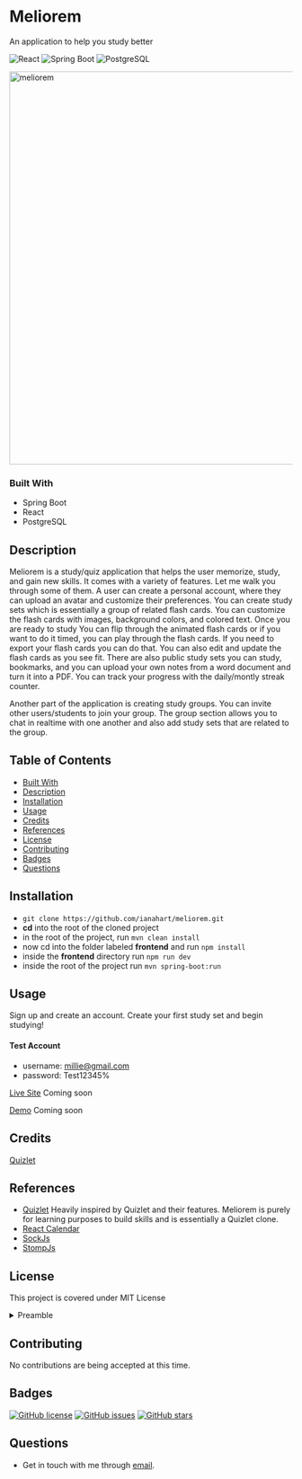 # Meliorem

An application to help you study better

![React](https://camo.githubusercontent.com/e95e1cbdf8a6d197063c7e8765a79deb9b853081012d6e892adb6ac2c364397c/68747470733a2f2f696d672e736869656c64732e696f2f7374617469632f76313f7374796c653d666f722d7468652d6261646765266d6573736167653d526561637426636f6c6f723d323232323232266c6f676f3d5265616374266c6f676f436f6c6f723d363144414642266c6162656c3d)
![Spring Boot](https://camo.githubusercontent.com/f4a35c8c4d475cbde11892b5fbb4735de63043c884ca4616f91fcc494200fa00/68747470733a2f2f696d672e736869656c64732e696f2f7374617469632f76313f7374796c653d666f722d7468652d6261646765266d6573736167653d537072696e672b426f6f7426636f6c6f723d364442333346266c6f676f3d537072696e672b426f6f74266c6f676f436f6c6f723d464646464646266c6162656c3d)
![PostgreSQL](https://camo.githubusercontent.com/aaf7d409d95158427f9389c20305d66299f4e15d96bfa9d4f0792b21ad01e327/68747470733a2f2f696d672e736869656c64732e696f2f7374617469632f76313f7374796c653d666f722d7468652d6261646765266d6573736167653d506f737467726553514c26636f6c6f723d343136394531266c6f676f3d506f737467726553514c266c6f676f436f6c6f723d464646464646266c6162656c3d)


<img width="700" alt="meliorem" src="https://github.com/ianahart/meliorem/assets/29121238/aa1ab0e9-33f7-4a2e-acd5-0340e918ce05">


### Built With

- Spring Boot
- React
- PostgreSQL

## Description

Meliorem is a study/quiz application that helps the user memorize, study, and gain new skills.
It comes with a variety of features. Let me walk you through some of them. A user can create a personal account,
where they can upload an avatar and customize their preferences. You can create study sets which is essentially a group of related
flash cards. You can customize the flash cards with images, background colors, and colored text. Once you are ready to study
You can flip through the animated flash cards or if you want to do it timed, you can play through the flash cards.
If you need to export your flash cards you can do that. You can also edit and update the flash cards as you see fit. There are also public study sets
you can study, bookmarks, and you can upload your own notes from a word document and turn it into a PDF. You can track your progress with the daily/montly streak counter.

Another part of the application is creating study groups. You can invite other users/students to join your group.
The group section allows you to chat in realtime with one another and also add study sets that are related to the group.

## Table of Contents

- [Built With](#built-with)
- [Description](#description)
- [Installation](#installation)
- [Usage](#usage)
- [Credits](#credits)
- [References](#references)
- [License](#license)
- [Contributing](#contributing)
- [Badges](#badges)
- [Questions](#questions)

## Installation

- `git clone https://github.com/ianahart/meliorem.git`
- **cd** into the root of the cloned project
- in the root of the project, run `mvn clean install`
- now cd into the folder labeled **frontend** and run `npm install`
- inside the **frontend** directory run `npm run dev`
- inside the root of the project run `mvn spring-boot:run`

## Usage

Sign up and create an account. Create your first study set and begin studying!

#### Test Account

- username: millie@gmail.com
- password: Test12345%

[Live Site](#) Coming soon

[Demo](#) Coming soon

## Credits

[Quizlet](https://quizlet.com/)

## References

- [Quizlet](https://quizlet.com/) Heavily inspired by Quizlet and their features.
  Meliorem is purely for learning purposes to build skills and is essentially a Quizlet clone.
- [React Calendar](https://www.npmjs.com/package/react-calendar)
- [SockJs](https://github.com/sockjs/sockjs-client)
- [StompJs](https://github.com/stomp-js/stompjs)

## License

This project is covered under MIT License

<details>
  <summary>
    Preamble
  </summary>

```

Copyright (c) 2024  Ian Hart

Permission is hereby granted, free of charge, to any person obtaining a copy
of this software and associated documentation files (the "Software"), to deal
in the Software without restriction, including without limitation the rights
to use, copy, modify, merge, publish, distribute, sublicense, and/or sell
copies of the Software, and to permit persons to whom the Software is
furnished to do so, subject to the following conditions:

The above copyright notice and this permission notice shall be included in all
copies or substantial portions of the Software.

THE SOFTWARE IS PROVIDED "AS IS", WITHOUT WARRANTY OF ANY KIND, EXPRESS OR
IMPLIED, INCLUDING BUT NOT LIMITED TO THE WARRANTIES OF MERCHANTABILITY,
FITNESS FOR A PARTICULAR PURPOSE AND NONINFRINGEMENT. IN NO EVENT SHALL THE
AUTHORS OR COPYRIGHT HOLDERS BE LIABLE FOR ANY CLAIM, DAMAGES OR OTHER
LIABILITY, WHETHER IN AN ACTION OF CONTRACT, TORT OR OTHERWISE, ARISING FROM,
OUT OF OR IN CONNECTION WITH THE SOFTWARE OR THE USE OR OTHER DEALINGS IN THE
SOFTWARE.

```

</details>

## Contributing

No contributions are being accepted at this time.

## Badges

[![GitHub license](https://img.shields.io/github/license/ianahart/meliorem)](https://github.com/ianahart/meliorem/main/LICENSE)
[![GitHub issues](https://img.shields.io/github/issues/ianahart/meliorem)](https://github.com/ianahart/meliorem/issues)
[![GitHub stars](https://img.shields.io/github/stars/ianahart/meliorem)](https://github.com/ianahart/meliorem/stargazers)

## Questions

- Get in touch with me through [email](mailto:ianalexhart@gmail.com).
